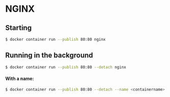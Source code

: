 # NGINX
## Starting

```sh
$ docker container run --publish 80:80 nginx
```

## Running in the background

```sh
$ docker container run --publish 80:80 --detach nginx
```

#### With a name:

```sh
$ docker container run --publish 80:80 --detach --name <containername> nginx
```